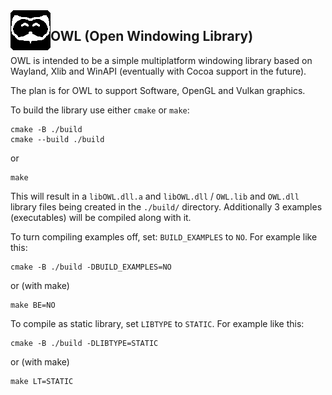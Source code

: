<img align="left" width="64" height="64" style="image-rendering: crisp-edges; image-rendering: pixelated"  src="./docs/logo.png">

## OWL (Open Windowing Library)

OWL is intended to be a simple multiplatform windowing library based on Wayland, Xlib and WinAPI (eventually with Cocoa support in the future).

The plan is for OWL to support Software, OpenGL and Vulkan graphics.

To build the library use either `cmake` or `make`:
```
cmake -B ./build
cmake --build ./build
```
or
```
make 
```

This will result in a `libOWL.dll.a` and `libOWL.dll` / `OWL.lib` and `OWL.dll` library files being created in the `./build/` directory.
Additionally 3 examples (executables) will be compiled along with it.

To turn compiling examples off, set: `BUILD_EXAMPLES` to `NO`. For example like this:
```
cmake -B ./build -DBUILD_EXAMPLES=NO
```
or (with make)
```
make BE=NO
```

To compile as static library, set `LIBTYPE` to `STATIC`. For example like this:
```
cmake -B ./build -DLIBTYPE=STATIC
```
or (with make)
```
make LT=STATIC
```